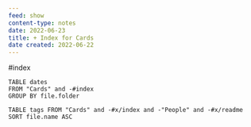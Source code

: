 ```yaml
---
feed: show
content-type: notes
date: 2022-06-23
title: + Index for Cards
date created: 2022-06-22
---
```

#index

```dataview
TABLE dates
FROM "Cards" and -#index
GROUP BY file.folder

```

``` dataview
TABLE tags FROM "Cards" and -#x/index and -"People" and -#x/readme
SORT file.name ASC

```
